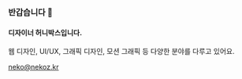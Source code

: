 ### 반갑습니다 👋
#### 디자이너 허니박스입니다.
웹 디자인, UI/UX, 그래픽 디자인, 모션 그래픽 등 다양한 분야를 다루고 있어요.

neko@nekoz.kr

<!--
**NekozHB/NekozHB** is a ✨ _special_ ✨ repository because its `README.md` (this file) appears on your GitHub profile.

Here are some ideas to get you started:

- 🔭 I’m currently working on ...
- 🌱 I’m currently learning ...
- 👯 I’m looking to collaborate on ...
- 🤔 I’m looking for help with ...
- 💬 Ask me about ...
- 📫 How to reach me: ...
- 😄 Pronouns: ...
- ⚡ Fun fact: ...
-->
